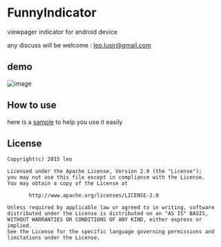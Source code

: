 # FunnyIndicator

viewpager indicator for android device

any discuss will be welcome : leo.lusir@gmail.com

## demo

![image](https://github.com/Leolusir/FunnyIndicator/tree/master/image/image.png)

## How to use

   here is a [sample](https://github.com/Leolusir/FunnyIndicator/tree/master/app) to help you use it easily

## License

```
Copyright(c) 2015 leo

Licensed under the Apache License, Version 2.0 (the "License");
you may not use this file except in compliance with the License.
You may obtain a copy of the License at

       http://www.apache.org/licenses/LICENSE-2.0

Unless required by applicable law or agreed to in writing, software
distributed under the License is distributed on an "AS IS" BASIS,
WITHOUT WARRANTIES OR CONDITIONS OF ANY KIND, either express or implied.
See the License for the specific language governing permissions and
limitations under the License.
```

